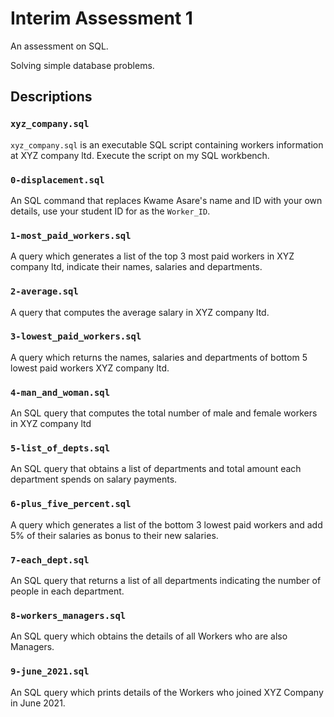 # Interim Assessment 1
An assessment on SQL.

Solving simple database problems.

## Descriptions
### `xyz_company.sql`
`xyz_company.sql` is an executable SQL script containing workers information at XYZ company ltd. Execute the script on my SQL workbench.

### `0-displacement.sql`
An SQL command that replaces Kwame Asare's name and ID with your own details, use your student ID for as the `Worker_ID`.

### `1-most_paid_workers.sql`
A query which generates a list of the top 3 most paid workers in XYZ company ltd, indicate their names, salaries and departments.

### `2-average.sql`
A query that computes the average salary in XYZ company ltd.

### `3-lowest_paid_workers.sql`
A query which returns the names, salaries and departments of bottom 5 lowest paid workers XYZ company ltd.

### `4-man_and_woman.sql`
An SQL query that computes the total number of male and female workers in XYZ company ltd

### `5-list_of_depts.sql`
An SQL query that obtains a list of departments and total amount each department spends on salary payments.

### `6-plus_five_percent.sql`
A query which generates a list of the bottom 3 lowest paid workers and add 5% of their salaries as bonus to their new salaries.

### `7-each_dept.sql`
An SQL query that returns a list of all departments indicating the number of people in each department.

### `8-workers_managers.sql`
An SQL query which obtains the details of all Workers who are also Managers. 

### `9-june_2021.sql`
An SQL query which prints details of the Workers who joined XYZ Company in June 2021.